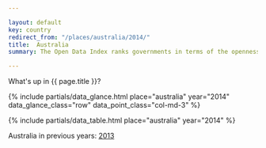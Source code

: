 ```yaml
---

layout: default
key: country
redirect_from: "/places/australia/2014/"
title:  Australia
summary: The Open Data Index ranks governments in terms of the openness of their data. An initiative of Open Knowledge, the leaders in open data.

---
```


What's up in {{ page.title }}?

{% include partials/data_glance.html place="australia" year="2014" data_glance_class="row" data_point_class="col-md-3" %}

{% include partials/data_table.html place="australia" year="2014" %}

Australia in previous years: <a href="/places/australia/2013/" title="">2013</a>
